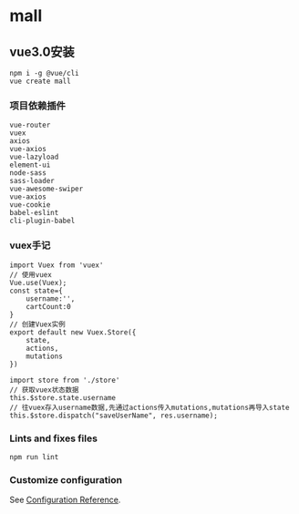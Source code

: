 # mall

## vue3.0安装
```
npm i -g @vue/cli
vue create mall
```

### 项目依赖插件
```
vue-router
vuex
axios
vue-axios
vue-lazyload
element-ui
node-sass
sass-loader
vue-awesome-swiper
vue-axios
vue-cookie
babel-eslint
cli-plugin-babel
```

### vuex手记
```
import Vuex from 'vuex'
// 使用vuex
Vue.use(Vuex);
const state={
    username:'',
    cartCount:0
}
// 创建Vuex实例
export default new Vuex.Store({
    state,
    actions,
    mutations
})

import store from './store'
// 获取vuex状态数据
this.$store.state.username
// 往vuex存入username数据,先通过actions传入mutations,mutations再导入state
this.$store.dispatch("saveUserName", res.username);
```

### Lints and fixes files
```
npm run lint
```

### Customize configuration
See [Configuration Reference](https://cli.vuejs.org/config/).
